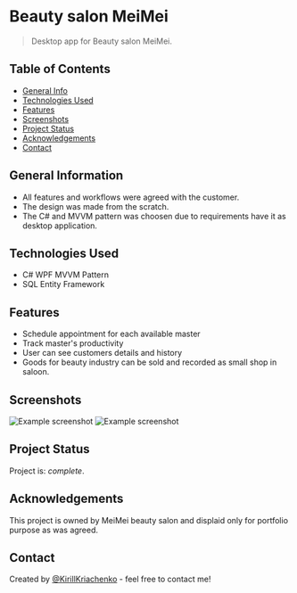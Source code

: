 # Beauty salon MeiMei
> Desktop app for Beauty salon MeiMei. <br/>

## Table of Contents
* [General Info](#general-information)
* [Technologies Used](#technologies-used)
* [Features](#features)
* [Screenshots](#screenshots)
* [Project Status](#project-status)
* [Acknowledgements](#acknowledgements)
* [Contact](#contact)


## General Information
- All features and workflows were agreed with the customer.
- The design was made from the scratch.
- The C# and MVVM pattern was choosen due to requirements have it as desktop application.


## Technologies Used
- C# WPF MVVM Pattern
- SQL Entity Framework


## Features
- Schedule appointment for each available master 
- Track master's productivity 
- User can see customers details and history 
- Goods for beauty industry can be sold and recorded as small shop in saloon.


## Screenshots
![Example screenshot](.MeiMeirepo/MeiMei/Assets/MeiMei_Photo.PNG)
![Example screenshot](.MeiMeirepo/MeiMei/Assets/MeiMei_Photo2.PNG)
<!-- If you have screenshots you'd like to share, include them here. -->


## Project Status
Project is: _complete_.


## Acknowledgements
This project is owned by MeiMei beauty salon and displaid only for portfolio purpose as was agreed.


## Contact
Created by [@KirillKriachenko](https://github.com/KirillKriachenko) - feel free to contact me!
